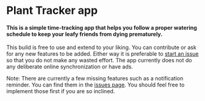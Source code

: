 # Plant Tracker app

#### This is a simple time-tracking app that helps you follow a proper watering schedule to keep your leafy friends from dying prematurely. 

This build is free to use and extend to your liking. You can contribute or ask for any new features to be added. Either way it is preferable to [start an issue](https://github.com/Abductcows/plant-tracker/issues) so that you do not make any wasted effort. The app currently does not do any deliberate online synchronization or have ads. 

Note: There are currently a few missing features such as a notification reminder. You can find them in the [issues page](https://github.com/Abductcows/plant-tracker/issues). You should feel free to implement those first if you are so inclined. 
